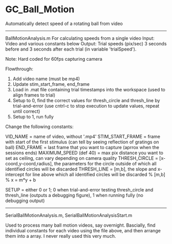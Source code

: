 # GC_Ball_Motion
Automatically detect speed of a rotating ball from video


-----------------------------------------------------------------------------------------------------------------------------------
BallMotionAnalysis.m
For calculating speeds from a single video
Input: Video and various constants below
Output: Trial speeds (pix/sec) 3 seconds before and 3 seconds after each trial (in variable 'trialSpeed'). 

Note: Hard coded for 60fps capturing camera


Flowthrough:
1. Add video name (must be mp4)
2. Update stim_start_frame, end_frame
3. Load in .mat file containing trial timestamps into the workspace (used to align frames to trial)
3. Setup to 0, find the correct values for thresh_circle and thresh_line by trial-and-error (use cntrl-c to stop execution to update values, repeat until correct)
4. Setup to 1, run fully


Change the following constants:

VID_NAME = name of video, without '.mp4'
STIM_START_FRAME = frame with start of the first stimulus (can tell by seeing reflection of gratings on ball)
END_FRAME = last frame that you want to capture (aprrox when the sessions ends)
MAXIMUM_SPEED (def 40) = max pix distance you want to set as ceiling, can vary depending on camera quality
THRESH_CIRCLE = [x-coord,y-coord,radius], the parameters for the circle outside of which all identified circles will be discarded
THRESH_LINE = [m,b], the slope and x-intercept for line above which all identified circles will be discarded
% [m,b]
% x = m*y + b

SETUP = either 0 or 1; 0 when trial-and-error testing thresh_circle and thresh_line (outputs a debugging figure), 1 when running fully (no debugging output)

------------------------------------------------------------------------------------------------------------------------------------

SerialBallMotionAnalysis.m, SerialBallMotionAnalysisStart.m

Used to process many ball motion videos, say overnight. Bascially, find individual constants for each video using the file above, and then arrange them into a array. I never really used this very much.

